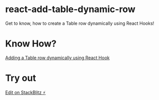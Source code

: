 # react-add-table-dynamic-row

Get to know, how to create a Table row dynamically using React Hooks!

# Know How?
[Adding a Table row dynamically using React Hook](https://blog.greenroots.info/adding-a-table-row-dynamically-using-react-hook-ckanlxs11024p4us1zs8qljkp)

# Try out
[Edit on StackBlitz ⚡️](https://stackblitz.com/edit/react-hooks-dynamically-add-table-row-expand-collapse)
